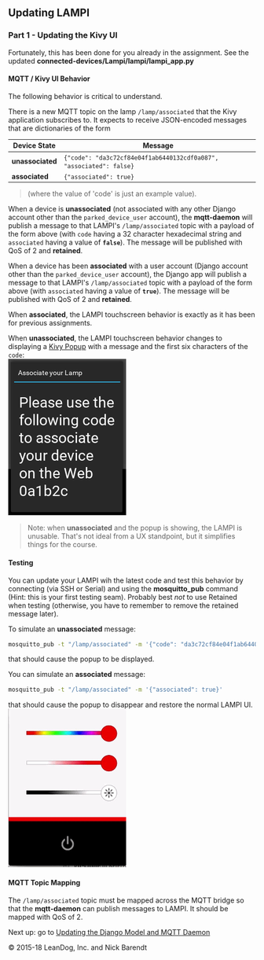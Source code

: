 ## Updating LAMPI

### Part 1 - Updating the Kivy UI

Fortunately, this has been done for you already in the assignment.  See the updated **connected-devices/Lampi/lampi/lampi_app.py**

#### MQTT / Kivy UI Behavior

The following behavior is critical to understand.

There is a new MQTT topic on the lamp `/lamp/associated` that the Kivy application subscribes to.  It expects to receive JSON-encoded messages that are dictionaries of the form

| Device State | Message |
| -- | -- |
| **unassociated** | `{"code": "da3c72cf84e04f1ab6440132cdf0a087", "associated": false}` |
| **associated** | `{"associated": true}` |


> (where the value of 'code' is just an example value).

When a device is **unassociated** (not associated with any other Django account other than the `parked_device_user` account), the **mqtt-daemon** will publish a message to that LAMPI's `/lamp/associated` topic with a payload of the form above (with `code` having a 32 character hexadecimal string and `associated` having a value of **`false`**).  The message will be published with QoS of 2 and **retained**.

When a device has been **associated** with a user account (Django account other than the `parked_device_user` account), the Django app will publish a message to that LAMPI's `/lamp/associated` topic with a payload of the form above (with `associated` having a value of **`true`**).  The message will be published with QoS of 2 and **retained**.

When **associated**, the LAMPI touchscreen behavior is exactly as it has been for previous assignments.

When **unassociated**, the LAMPI touchscreen behavior changes to displaying a [Kivy Popup](https://kivy.org/docs/api-kivy.uix.popup.html?highlight=popup#module-kivy.uix.popup) with a message and the first six characters of the `code`:
<br/>![](Images/association_prompt.png)

> Note: when **unassociated** and the popup is showing, the LAMPI is unusable.  That's not ideal from a UX standpoint, but it simplifies things for the course.

#### Testing 

You can update your LAMPI wih the latest code and test this behavior by connecting (via SSH or Serial) and using the **mosquitto_pub** command (Hint: this is your first testing seam).  Probably best _not_ to use Retained when testing (otherwise, you have to remember to remove the retained message later).

To simulate an **unassociated** message:

```bash
mosquitto_pub -t "/lamp/associated" -m '{"code": "da3c72cf84e04f1ab6440132cdf0a087", "associated": false}'
```

that should cause the popup to be displayed.

You can simulate an **associated** message:

```bash
mosquitto_pub -t "/lamp/associated" -m '{"associated": true}'
```

that should cause the popup to disappear and restore the normal LAMPI UI.
<br/>![](Images/assignment_app.gif)

#### MQTT Topic Mapping

The `/lamp/associated` topic must be mapped across the MQTT bridge so that the **mqtt-daemon** can publish messages to LAMPI.  It should be mapped with QoS of 2.

Next up: go to [Updating the Django Model and MQTT Daemon](../07.6_Updating_Django_Model_and_MQTT_Daemon/README.md)

&copy; 2015-18 LeanDog, Inc. and Nick Barendt
